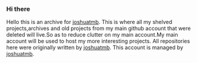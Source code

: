 ### Hi there 
Hello this is an archive for [joshuatmb](https://github.com/joshuatmb). This is where all my shelved projects,archives and old projects from my main github account that were deleted  will live.So as to reduce clutter on my main account.My main account will be used to host my more interesting projects.
All repositories here were originally written by [joshuatmb](https://github.com/joshuatmb).
This account is managed by [joshuatmb](https://github.com/joshuatmb).
